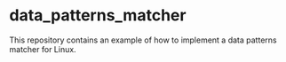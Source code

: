 # data_patterns_matcher

This repository contains an example of how to implement a data patterns matcher for Linux.

